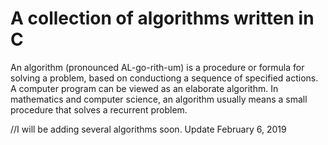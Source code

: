 # A collection of algorithms written in C

An algorithm (pronounced AL-go-rith-um) is a procedure or formula for solving a problem,
 based on conductiong a sequence of specified actions. A computer program can be viewed 
 as an elaborate algorithm. In mathematics and computer science, an algorithm usually means
 a small procedure that solves a recurrent problem.
 
 //I will be adding several algorithms soon. Update February 6, 2019
